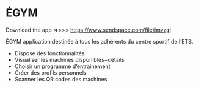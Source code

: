 # ÉGYM
Download the app =>>>> https://www.sendspace.com/file/imvzgj


ÉGYM application destinée à tous les adhérents du centre sportif de l’ETS.

- Dispose des fonctionnalités:
- Visualiser les machines disponibles+détails
- Choisir un programme d’entrainement
- Créer des profils personnels
- Scanner les QR codes des machines
